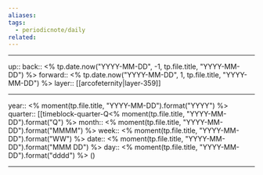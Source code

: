 ```yaml
---
aliases: 
tags:
  - periodicnote/daily
related:
---
```




***

up:: 
back:: <% tp.date.now("YYYY-MM-DD", -1, tp.file.title, "YYYY-MM-DD") %>
forward:: <% tp.date.now("YYYY-MM-DD", 1, tp.file.title, "YYYY-MM-DD") %>
layer:: [[arcofeternity|layer-359]]

***

year:: <% moment(tp.file.title, "YYYY-MM-DD").format("YYYY") %>
quarter:: [[timeblock-quarter-Q<% moment(tp.file.title, "YYYY-MM-DD").format("Q") %>
month:: <% moment(tp.file.title, "YYYY-MM-DD").format("MMMM") %>
week:: <% moment(tp.file.title, "YYYY-MM-DD").format("WW") %>
date:: <% moment(tp.file.title, "YYYY-MM-DD").format("MMM DD") %>
day:: <% moment(tp.file.title, "YYYY-MM-DD").format("dddd") %> ()

***
